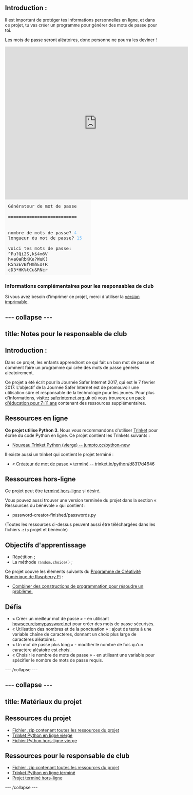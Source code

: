 ## Introduction :

Il est important de protéger tes informations personnelles en ligne, et dans ce projet, tu vas créer un programme pour générer des mots de passe pour toi.

Les mots de passe seront aléatoires, donc personne ne pourra les deviner !

<div class="trinket">
  <iframe src="https://trinket.io/embed/python/d8317d4646?outputOnly=true&start=result" width="600" height="500" frameborder="0" marginwidth="0" marginheight="0" allowfullscreen>
  </iframe>
  <img src="images/passwords-finished.png">
</div>

### Informations complémentaires pour les responsables de club

Si vous avez besoin d'imprimer ce projet, merci d'utiliser la [version imprimable](https://projects.raspberrypi.org/fr-FR/projects/password-generator/print).


--- collapse ---
---
title: Notes pour le responsable de club
---


## Introduction :

Dans ce projet, les enfants apprendront ce qui fait un bon mot de passe et comment faire un programme qui crée des mots de passe générés aléatoirement.

Ce projet a été écrit pour la Journée Safer Internet 2017, qui est le 7 février 2017. L'objectif de la Journée Safer Internet est de promouvoir une utilisation sûre et responsable de la technologie pour les jeunes. Pour plus d'informations, visitez [saferinternet.org.uk](https://www.saferinternet.org.uk/) où vous trouverez un [pack d'éducation pour 7-11 ans](https://d1afx9quaogywf.cloudfront.net/cdn/farfuture/_-EgL7dYtxtypvvDcNCE53bYE-OMfdH59vaJ5XPcoG4/mtime:1483547665/sites/default/files/SID2017%20Education%20Pack%20for%207-11%20year%20olds_0.zip) contenant des ressources supplémentaires.

## Ressources en ligne

__Ce projet utilise Python 3.__ Nous vous recommandons d'utiliser [Trinket](https://trinket.io/) pour écrire du code Python en ligne. Ce projet contient les Trinkets suivants :

+ [Nouveau Trinket Python (vierge) -- jumpto.cc/python-new](http://jumpto.cc/python-new)

Il existe aussi un trinket qui contient le projet terminé :

+ [« Créateur de mot de passe » terminé -- trinket.io/python/d8317d4646](https://trinket.io/python/d8317d4646)

## Ressources hors-ligne
Ce projet peut être [terminé hors-ligne](https://www.codeclubprojects.org/en-GB/resources/python-working-offline/) si désiré.

Vous pouvez aussi trouver une version terminée du projet dans la section « Ressources du bénévole » qui contient :

+ password-creator-finished/passwords.py

(Toutes les ressources ci-dessus peuvent aussi être téléchargées dans les fichiers`.zip` projet et bénévole)

## Objectifs d'apprentissage
+ Répétition ;
+ La méthode `random.choice()` ;

Ce projet couvre les éléments suivants du [Programme de Créativité Numérique de Raspberry Pi](http://rpf.io/curriculum) :

+ [Combiner des constructions de programmation pour résoudre un problème.](https://www.raspberrypi.org/curriculum/programming/builder)

## Défis
+ « Créer un meilleur mot de passe » - en utilisant <a href="https://howsecureismypassword.net/" target="_blank">howsecureismypassword.net</a> pour créer des mots de passe sécurisés.
+ « Utilisation des nombres et de la ponctuation » : ajout de texte à une variable chaîne de caractères, donnant un choix plus large de caractères aléatoires.
+ « Un mot de passe plus long » - modifier le nombre de fois qu'un caractère aléatoire est choisi.
+ « Choisir le nombre de mots de passe » - en utilisant une variable pour spécifier le nombre de mots de passe requis.

--- /collapse ---


--- collapse ---
---
title: Matériaux du projet
---
## Ressources du projet
* [Fichier .zip contenant toutes les ressources du projet](resources/password-generator-resources.zip)
* [Trinket Python en ligne vierge](http://jumpto.cc/python-new)
* [Fichier Python hors-ligne vierge](resources/new-new.py)

## Ressources pour le responsable de club
* [Fichier .zip contenant toutes les ressources du projet](resources/password-generator-finished.zip)
* [Trinket Python en ligne terminé](https://trinket.io/python/d8317d4646)
* [Projet terminé hors-ligne](resources/password-generator-finished-passwords.py)

--- /collapse ---
